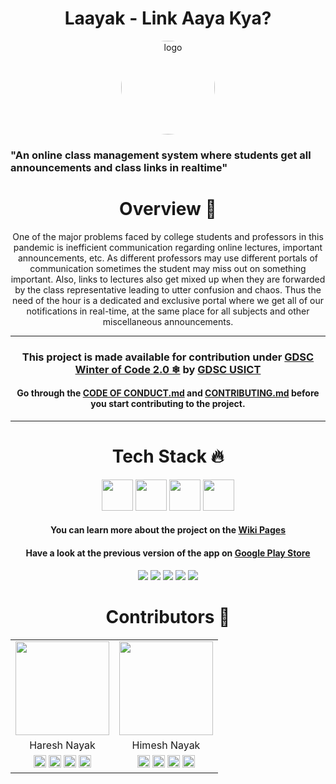 <h1 align = center> Laayak - Link Aaya Kya? </h1>
<p align="center">
  <a href="https://github.com/laayak/laayakApp">
    <img src="https://play-lh.googleusercontent.com/Z-R0WuGZVBgl31u41yx8P-u5TTf-1h8mn-VbXC65L-TAlsQDjIpxaBXjtxn7ENgA-rs=s180-rw" alt = "logo" height="150px" width="150px" style="border-radius: 50%">
  </a>
 
### "An online class management system where students get all announcements and class links in realtime"

<h1 align=center> Overview 🎇 </h1>
<p align="center">One of the major problems faced by college students and professors in this pandemic is inefficient communication regarding online lectures, important announcements, etc. As different professors may use different portals of communication sometimes the student may miss out on something important. Also, links to lectures also get mixed up when they are forwarded by the class representative leading to utter confusion and chaos. Thus the need of the hour is a dedicated and exclusive portal where we get all of our notifications in real-time, at the same place for all subjects and other miscellaneous announcements.
<hr height=1px>
<h3 align=center>This project is made available for contribution under <a href = "https://gdsc-woc.tech">GDSC Winter of Code 2.0 ❄</a> by <a href = "https://gdsc.community.dev/university-school-of-information-communication-technology-delhi/">GDSC USICT</a></h3>

 <h4 align=center>Go through the <a href = "https://github.com/LaayaK/LaayakApp/blob/master/CODE_OF_CONDUCT.md">CODE OF CONDUCT.md</a> and <a href = "https://github.com/LaayaK/LaayakApp/blob/master/CONTRIBUTING.md">CONTRIBUTING.md</a> before you start contributing to the project.</h4>
<hr>
<h1 align=center> Tech Stack 🔥 </h1>  
  <p align="center">
 <img src = "https://www.vectorlogo.zone/logos/dartlang/dartlang-ar21.svg"height = 50 px/> <img src="https://www.vectorlogo.zone/logos/firebase/firebase-ar21.svg" height= 50px/> <img src="https://www.vectorlogo.zone/logos/flutterio/flutterio-ar21.svg" height = 50 px/> <img src="https://www.vectorlogo.zone/logos/github/github-ar21.svg" height = 50 px/> 
  
<h4 align=center>You can learn more about the project on the <a href =  "https://github.com/LaayaK/LaayakApp/wiki">Wiki Pages</a></h4>

<h4 align = center>Have a look at the previous version of the app on <a href = "https://play.google.com/store/apps/details?id=com.hnbrothers.timetable">Google Play Store</a></h4>
<p align=center>
<img src="https://user-images.githubusercontent.com/30944790/140471480-4299dd8e-c2fe-4362-b6d1-8aa36e1b59b2.png">
  <img src="https://user-images.githubusercontent.com/30944790/140471505-8af53cb7-674f-4817-ad9b-2ded2c6eaced.png">
  <img src="https://user-images.githubusercontent.com/30944790/140471522-ed3856c6-7464-4839-b0be-f4226bcbe270.png">
  <img src="https://user-images.githubusercontent.com/30944790/140471531-9135fd9f-fd44-427a-a5dc-e591097bf69c.png">
  <img src="https://user-images.githubusercontent.com/30944790/140471560-c3d1eb21-5780-483c-8189-b0dd56f86f8b.png">
  
  <h1 align=center> Contributors 👏 </h1>
  <p align="center"><table align=center border = "0px">
  <tr>
  <td><img src = "https://avatars.githubusercontent.com/u/61956975?v=4" height = 150 width = 150></td> 
  <td><img src = "https://avatars.githubusercontent.com/u/30944790?v=4" height = 150 width = 150></td>
  </tr>
  <td align=center>Haresh Nayak</td>
  <td align=center>Himesh Nayak</td>
  </tr>
  <td align=center><a href = "https://www.linkedin.com/in/hareshnayak08"><img src = "https://www.vectorlogo.zone/logos/linkedin/linkedin-tile.svg" height = "20px" width = "20px"></a>  <a href = "https://www.twitter.com/HareshNayak19"><img src = "https://www.vectorlogo.zone/logos/twitter/twitter-tile.svg" height = "20px" width = "20px"></a>  <a href = "https://www.instagram.com/sketchharry01"><img src = "https://www.vectorlogo.zone/logos/instagram/instagram-icon.svg" height = "20px" width = "20px"></a>  <a href = "https://www.github.com/hareshnayak"><img src = "https://www.vectorlogo.zone/logos/github/github-tile.svg" height = "20px" width = "20px"></a></td>
  <td align=center><a href = "https://www.linkedin.com/in/himeshnayak015"><img src = "https://www.vectorlogo.zone/logos/linkedin/linkedin-tile.svg" height = "20px" width = "20px"></a>  <a href = "https://www.twitter.com/Himesh_nayak"><img src = "https://www.vectorlogo.zone/logos/twitter/twitter-tile.svg" height = "20px" width = "20px"></a>  <a href = "https://www.instagram.com/himeshnayak.8"><img src = "https://www.vectorlogo.zone/logos/instagram/instagram-icon.svg" height = "20px" width = "20px"></a>  <a href = "https://www.github.com/HimeshNayak"><img src = "https://www.vectorlogo.zone/logos/github/github-tile.svg" height = "20px" width = "20px"></a></td> 
  </tr>
  </table>
  
